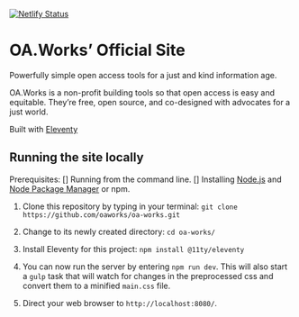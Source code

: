 [![Netlify Status](https://api.netlify.com/api/v1/badges/5e7bf013-1c7f-4a94-86fe-a8316ceb6e11/deploy-status)](https://app.netlify.com/sites/oaworks/deploys)

# OA.Works’ Official Site

Powerfully simple open access tools for a just and kind information age.

OA.Works is a non-profit building tools so that open access is easy and equitable. They’re free, open source, and co-designed with advocates for a just world.

Built with [Eleventy](https://www.11ty.dev/)

## Running the site locally

Prerequisites:
[] Running from the command line.
[] Installing [Node.js](https://nodejs.dev/) and [Node Package Manager](https://www.npmjs.com/) or npm.

1. Clone this repository by typing in your terminal:
`git clone https://github.com/oaworks/oa-works.git`

2. Change to its newly created directory: `cd oa-works/`

3. Install Eleventy for this project: `npm install @11ty/eleventy`

4. You can now run the server by entering `npm run dev`. This will also start a `gulp` task that will watch for changes in the preprocessed css and convert them to a minified `main.css` file.

5. Direct your web browser to `http://localhost:8080/`.
